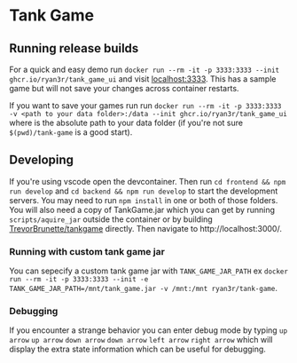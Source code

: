 # Tank Game

## Running release builds

For a quick and easy demo run `docker run --rm -it -p 3333:3333 --init ghcr.io/ryan3r/tank_game_ui` and visit [localhost:3333](http://localhost:3333/).  This has a sample game but will not save your changes across container restarts.

If you want to save your games run run `docker run --rm -it -p 3333:3333 -v <path to your data folder>:/data --init ghcr.io/ryan3r/tank_game_ui` where <path to your data folder> is the absolute path to your data folder (if you're not sure `$(pwd)/tank-game` is a good start).

## Developing

If you're using vscode open the devcontainer.  Then run `cd frontend && npm run develop` and `cd backend && npm run develop` to start the development servers.  You may need to run `npm install` in one or both of those folders.  You will also need a copy of TankGame.jar which you can get by running `scripts/aquire_jar` outside the container or by building [TrevorBrunette/tankgame](https://github.com/TrevorBrunette/tankgame.git) directly.  Then navigate to http://localhost:3000/.

### Running with custom tank game jar

You can sepecify a custom tank game jar with `TANK_GAME_JAR_PATH` ex `docker run --rm -it -p 3333:3333 --init -e TANK_GAME_JAR_PATH=/mnt/tank_game.jar -v /mnt:/mnt ryan3r/tank-game`.

### Debugging

If you encounter a strange behavior you can enter debug mode by typing `up arrow` `up arrow` `down arrow` `down arrow` `left arrow` `right arrow` which will display the extra state information which can be useful for debugging.

